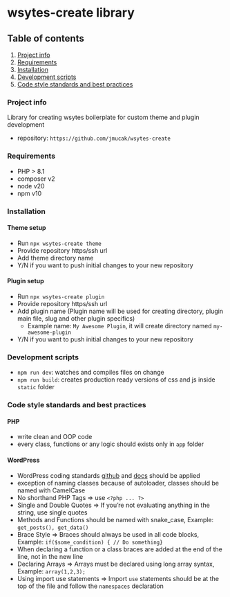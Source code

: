 # wsytes-create library

## Table of contents

1. [Project info](#project-info)
2. [Requirements](#requirements)
3. [Installation](#installation)
4. [Development scripts](#development-scripts)
5. [Code style standards and best practices](#code-style-standards-and-best-practices)

### Project info <a id="project-info"></a>

Library for creating wsytes boilerplate for custom theme and plugin development

- repository: `https://github.com/jmucak/wsytes-create`

### Requirements <a id="requirements"></a>

- PHP > 8.1
- composer v2
- node v20
- npm v10

### Installation <a id="installation"></a>

#### Theme setup
- Run `npx wsytes-create theme`
- Provide repository https/ssh url
- Add theme directory name
- Y/N if you want to push initial changes to your new repository

#### Plugin setup
- Run `npx wsytes-create plugin`
- Provide repository https/ssh url
- Add plugin name (Plugin name will be used for creating directory, plugin main file, slug and other plugin specifics)
  - Example name: `My Awesome Plugin`, it will create directory named `my-awesome-plugin`
- Y/N if you want to push initial changes to your new repository


### Development scripts <a id="development-scripts"></a>

- `npm run dev`: watches and compiles files on change
- `npm run build`: creates production ready versions of css and js inside `static` folder


### Code style standards and best practices <a id="code-style-standards-and-best-practices"></a>

#### PHP

- write clean and OOP code
- every class, functions or any logic should exists only in `app` folder

#### WordPress

- WordPress coding standards [github](https://github.com/WordPress/WordPress-Coding-Standards)
  and [docs](https://developer.wordpress.org/coding-standards/wordpress-coding-standards/) should be applied
- exception of naming classes because of autoloader, classes should be named with CamelCase
- No shorthand PHP Tags => use `<?php ... ?>`
- Single and Double Quotes => If you’re not evaluating anything in the string, use single quotes
- Methods and Functions should be named with snake_case, Example: `get_posts(), get_data()`
- Brace Style => Braces should always be used in all code blocks, Example: `if($some_condition) { // Do something}`
- When declaring a function or a class braces are added at the end of the line, not in the new line
- Declaring Arrays => Arrays must be declared using long array syntax, Example: `array(1,2,3);`
- Using import use statements => Import `use` statements should be at the top of the file and follow the `namespaces`
  declaration

